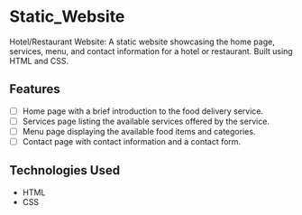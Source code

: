 # Static_Website
Hotel/Restaurant Website: A static website showcasing the home page, services, menu, and contact information for a hotel or restaurant. Built using HTML and CSS.

## Features
- [ ] Home page with a brief introduction to the food delivery service.
- [ ] Services page listing the available services offered by the service.
- [ ] Menu page displaying the available food items and categories.
- [ ] Contact page with contact information and a contact form.

## Technologies Used
- HTML
- CSS
